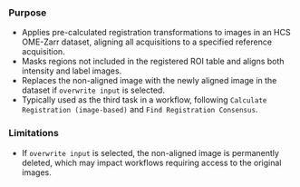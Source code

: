 ### Purpose
- Applies pre-calculated registration transformations to images in an HCS OME-Zarr dataset, aligning all acquisitions to a specified reference acquisition.
- Masks regions not included in the registered ROI table and aligns both intensity and label images.
- Replaces the non-aligned image with the newly aligned image in the dataset if `overwrite input` is selected.
- Typically used as the third task in a workflow, following `Calculate Registration (image-based)` and `Find Registration Consensus`.

### Limitations
- If `overwrite input` is selected, the non-aligned image is permanently deleted, which may impact workflows requiring access to the original images.
